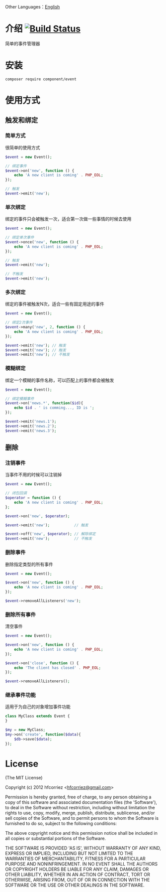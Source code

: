 Other Languages：[English](./README_en.md)

# 介绍 [![Build Status](https://travis-ci.org/hfcorriez/php-event.png)](https://travis-ci.org/hfcorriez/php-event)

简单的事件管理器

# 安装

```
composer require component/event
```

# 使用方式

## 触发和绑定

### 简单方式

很简单的使用方式

```php
$event = new Event();

// 绑定事件
$event->on('new', function () {
    echo 'A new client is coming' . PHP_EOL;
});

// 触发
$event->emit('new');
```

### 单次绑定

绑定的事件只会被触发一次，适合第一次做一些事情的时候去使用

```php
$event = new Event();

// 绑定单次事件
$event->once('new', function () {
    echo 'A new client is coming' . PHP_EOL;
});

// 触发
$event->emit('new');

// 不触发
$event->emit('new');
```

### 多次绑定

绑定的事件被触发N次，适合一些有固定用途的事件

```php
$event = new Event();

// 绑定2次事件
$event->many('new', 2, function () {
    echo 'A new client is coming' . PHP_EOL;
});

$event->emit('new'); // 触发
$event->emit('new'); // 触发
$event->emit('new'); // 不触发
```

### 模糊绑定

绑定一个模糊的事件名称，可以匹配上的事件都会被触发

```php
$event = new Event();

// 绑定模糊事件
$event->on('news.*', function($id){
    echo $id . ' is comming..., ID is ';
});

$event->emit('news.1');
$event->emit('news.2');
$event->emit('news.3');
```

## 删除

### 注销事件

当事件不用的时候可以注销掉

```php
$event = new Event();

// 闭包回调
$operator = function () {
    echo 'A new client is coming' . PHP_EOL;
};

$event->on('new', $operator);

$event->emit('new');           // 触发

$event->off('new', $operator); // 解除绑定
$event->emit('new');           // 不触发
```

### 删除事件

删除指定类型的所有事件

```php
$event = new Event();

$event->on('new', function () {
    echo 'A new client is coming' . PHP_EOL;
});

$event->removeAllListeners('new');
```

### 删除所有事件

清空事件

```php
$event = new Event();

$event->on('new', function () {
    echo 'A new client is coming' . PHP_EOL;
});

$event->on('close', function () {
    echo 'The client has closed' . PHP_EOL;
});

$event->removeAllListeners();
```

### 继承事件功能

适用于为自己的对象增加事件功能

```php
class MyClass extends Event {
}

$my = new MyClass;
$my->on('create', function($data){
    $db->save($data);
});
```

License
=============

(The MIT License)

Copyright (c) 2012 hfcorriez &lt;hfcorriez@gmail.com&gt;

Permission is hereby granted, free of charge, to any person obtaining
a copy of this software and associated documentation files (the
'Software'), to deal in the Software without restriction, including
without limitation the rights to use, copy, modify, merge, publish,
distribute, sublicense, and/or sell copies of the Software, and to
permit persons to whom the Software is furnished to do so, subject to
the following conditions:

The above copyright notice and this permission notice shall be
included in all copies or substantial portions of the Software.

THE SOFTWARE IS PROVIDED 'AS IS', WITHOUT WARRANTY OF ANY KIND,
EXPRESS OR IMPLIED, INCLUDING BUT NOT LIMITED TO THE WARRANTIES OF
MERCHANTABILITY, FITNESS FOR A PARTICULAR PURPOSE AND NONINFRINGEMENT.
IN NO EVENT SHALL THE AUTHORS OR COPYRIGHT HOLDERS BE LIABLE FOR ANY
CLAIM, DAMAGES OR OTHER LIABILITY, WHETHER IN AN ACTION OF CONTRACT,
TORT OR OTHERWISE, ARISING FROM, OUT OF OR IN CONNECTION WITH THE
SOFTWARE OR THE USE OR OTHER DEALINGS IN THE SOFTWARE.